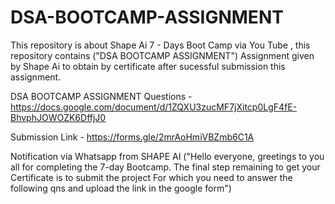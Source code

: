 # DSA-BOOTCAMP-ASSIGNMENT
This repository is about Shape Ai 7 - Days Boot Camp via You Tube , this repository contains ("DSA BOOTCAMP ASSIGNMENT") Assignment given by Shape Ai to obtain by certificate after sucessful submission this assignment. 

DSA BOOTCAMP ASSIGNMENT Questions - https://docs.google.com/document/d/1ZQXU3zucMF7jXitcp0LgF4fE-BhvphJOWOZK6DffjJ0  

Submission Link - https://forms.gle/2mrAoHmiVBZmb6C1A  


Notification via Whatsapp from SHAPE AI ("Hello everyone, greetings to you all for completing the 7-day Bootcamp. The final step remaining to get your Certificate is to submit the project For which you need to answer the following qns and upload the link in the google form")
